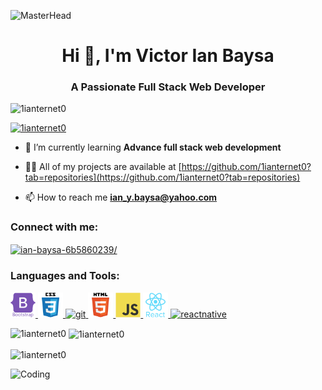 ![MasterHead](https://www.shootdartsolutions.com/img/service/web-design.gif)

<h1 align="center">Hi 👋, I'm Victor Ian Baysa</h1>
<h3 align="center">A Passionate Full Stack Web Developer</h3>

<p align="left"> <img src="https://komarev.com/ghpvc/?username=1ianternet0&label=Profile%20views&color=0e75b6&style=flat" alt="1ianternet0" /> </p>

<p align="left"> <a href="https://github.com/ryo-ma/github-profile-trophy"><img src="https://github-profile-trophy.vercel.app/?username=1ianternet0" alt="1ianternet0" /></a> </p>

- 🌱 I’m currently learning **Advance full stack web development**

- 👨‍💻 All of my projects are available at [https://github.com/1ianternet0?tab=repositories](https://github.com/1ianternet0?tab=repositories)

- 📫 How to reach me **ian_y.baysa@yahoo.com**

<h3 align="left">Connect with me:</h3>
<p align="left">
<a href="https://linkedin.com/in/ian-baysa-6b5860239/" target="blank"><img align="center" src="https://raw.githubusercontent.com/rahuldkjain/github-profile-readme-generator/master/src/images/icons/Social/linked-in-alt.svg" alt="ian-baysa-6b5860239/" height="30" width="40" /></a>
</p>

<h3 align="left">Languages and Tools:</h3>
<p align="left"> <a href="https://getbootstrap.com" target="_blank" rel="noreferrer"> <img src="https://raw.githubusercontent.com/devicons/devicon/master/icons/bootstrap/bootstrap-plain-wordmark.svg" alt="bootstrap" width="40" height="40"/> </a> <a href="https://www.w3schools.com/css/" target="_blank" rel="noreferrer"> <img src="https://raw.githubusercontent.com/devicons/devicon/master/icons/css3/css3-original-wordmark.svg" alt="css3" width="40" height="40"/> </a> <a href="https://git-scm.com/" target="_blank" rel="noreferrer"> <img src="https://www.vectorlogo.zone/logos/git-scm/git-scm-icon.svg" alt="git" width="40" height="40"/> </a> <a href="https://www.w3.org/html/" target="_blank" rel="noreferrer"> <img src="https://raw.githubusercontent.com/devicons/devicon/master/icons/html5/html5-original-wordmark.svg" alt="html5" width="40" height="40"/> </a> <a href="https://developer.mozilla.org/en-US/docs/Web/JavaScript" target="_blank" rel="noreferrer"> <img src="https://raw.githubusercontent.com/devicons/devicon/master/icons/javascript/javascript-original.svg" alt="javascript" width="40" height="40"/> </a> <a href="https://reactjs.org/" target="_blank" rel="noreferrer"> <img src="https://raw.githubusercontent.com/devicons/devicon/master/icons/react/react-original-wordmark.svg" alt="react" width="40" height="40"/> </a> <a href="https://reactnative.dev/" target="_blank" rel="noreferrer"> <img src="https://reactnative.dev/img/header_logo.svg" alt="reactnative" width="40" height="40"/> </a> </p>

<p><img align="left" src="https://github-readme-stats.vercel.app/api/top-langs?username=1ianternet0&show_icons=true&locale=en&layout=compact" alt="1ianternet0" /></p>

<p>&nbsp;<img align="center" src="https://github-readme-stats.vercel.app/api?username=1ianternet0&show_icons=true&locale=en" alt="1ianternet0" /></p>

<p><img align="center" src="https://github-readme-streak-stats.herokuapp.com/?user=1ianternet0&" alt="1ianternet0" /></p>


<img align="left" alt="Coding" width="400" src="https://cdn.dribbble.com/users/1162077/screenshots/3848914/programmer.gif">
